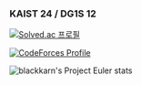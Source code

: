 ### KAIST 24 / DG1S 12 

<!--
**mungmungbaksa/mungmungbaksa** is a ✨ _special_ ✨ repository because its `README.md` (this file) appears on your GitHub profile.

Here are some ideas to get you started:

- 🔭 I’m currently working on ...
- 🌱 I’m currently learning ...
- 👯 I’m looking to collaborate on ...
- 🤔 I’m looking for help with ...
- 💬 Ask me about ...
- 📫 How to reach me: ...
- 😄 Pronouns: ...
- ⚡ Fun fact: ...
-->

[![Solved.ac
프로필](http://mazassumnida.wtf/api/v2/generate_badge?boj=blackkarn)](https://solved.ac/blackkarn)

[![CodeForces Profile](https://cf.leed.at?id=blackkarn)](https://codeforces.com/profile/blackkarn)

![blackkarn's Project Euler stats](https://projecteuler.net/profile/mung.png)
